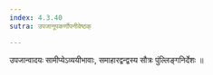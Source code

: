 ```yaml
---
index: 4.3.40
sutra: उपजानूपकर्णोपनीवेष्ठक्

---
```

 उपजान्वादयः सामीप्येऽव्ययीभावाः, समाहारद्वन्द्वस्य सौत्रः पुंल्लिङ्गनिर्देशः ॥